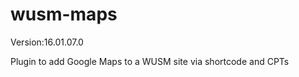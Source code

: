 wusm-maps
=========
Version:16.01.07.0

Plugin to add Google Maps to a WUSM site via shortcode and CPTs
